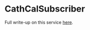 # CathCalSubscriber

Full write-up on this service [here](https://willthatscale.com/full-daily-text-service-part-1-subscribing-and-unsubscribing-with-pinpoint/).
